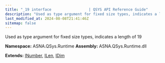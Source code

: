 ```yaml
---
title: "_19 interface                 | QSYS API Reference Guide"
description: "Used as type argument for fixed size types, indicates a length of 19  "
last_modified_at: 2024-08-08T21:41:46Z
sitemap: false
---
```


Used as type argument for fixed size types, indicates a length of 19 

**Namespace:** ASNA.QSys.Runtime
**Assembly:** ASNA.QSys.Runtime.dll

**Extends:** [INumber](/reference/runtime/qsys-runtime/i-number.html), [ILen](/reference/runtime/qsys-runtime/i-len.html), [IDim](/reference/runtime/qsys-runtime/i-dim.html)
<br>
<br>
